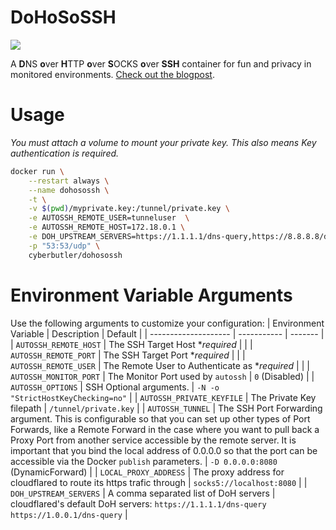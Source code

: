 
# DoHoSoSSH
[![](https://img.shields.io/badge/Docker-cyberbutler/dohosossh-2496ED?style=flat-square&logo=Docker)](https://hub.docker.com/repository/docker/cyberbutler/dohosossh)

A **D**NS **o**ver **H**TTP **o**ver **S**OCKS **o**ver **SSH** container for fun and privacy in monitored environments. [Check out the blogpost](#).

# Usage
*You must attach a volume to mount your private key. This also means Key authentication is required.*
```bash
docker run \
    --restart always \
    --name dohosossh \
    -t \
    -v $(pwd)/myprivate.key:/tunnel/private.key \
    -e AUTOSSH_REMOTE_USER=tunneluser  \
    -e AUTOSSH_REMOTE_HOST=172.18.0.1 \
    -e DOH_UPSTREAM_SERVERS=https://1.1.1.1/dns-query,https://8.8.8.8/dns-query \
    -p "53:53/udp" \
    cyberbutler/dohosossh
```

# Environment Variable Arguments
Use the following arguments to customize your configuration:
| Environment Variable | Description | Default |
| -------------------- | ----------- | ------- | 
| `AUTOSSH_REMOTE_HOST` | The SSH Target Host **required* | |
| `AUTOSSH_REMOTE_PORT` | The SSH Target Port **required* | |
| `AUTOSSH_REMOTE_USER` | The Remote User to Authenticate as **required* | |
| `AUTOSSH_MONITOR_PORT` | The Monitor Port used by `autossh` | `0` (Disabled) |
| `AUTOSSH_OPTIONS` | SSH Optional arguments. | `-N -o "StrictHostKeyChecking=no"` |
| `AUTOSSH_PRIVATE_KEYFILE` | The Private Key filepath | `/tunnel/private.key` | 
| `AUTOSSH_TUNNEL` | The SSH Port Forwarding argument. This is configurable so that you can set up other types of Port Forwards, like a Remote Forward in the case where you want to pull back a Proxy Port from another service accessible by the remote server. It is important that you bind the local address of 0.0.0.0 so that the port can be accessible via the Docker `publish` parameters. | `-D 0.0.0.0:8080` (DynamicForward) |
| `LOCAL_PROXY_ADDRESS` | The proxy address for cloudflared to route its https trafic through | `socks5://localhost:8080` |
| `DOH_UPSTREAM_SERVERS` |  A comma separated list of DoH servers | cloudflared's default DoH servers: `https://1.1.1.1/dns-query` `https://1.0.0.1/dns-query` |

